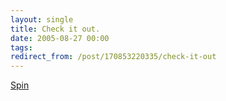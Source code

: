 ```yaml
---
layout: single
title: Check it out.
date: 2005-08-27 00:00
tags:
redirect_from: /post/170853220335/check-it-out
---
```

[Spin](http://72.4.161.243/doubleedgefilms.com/spin/player/player.swf)
